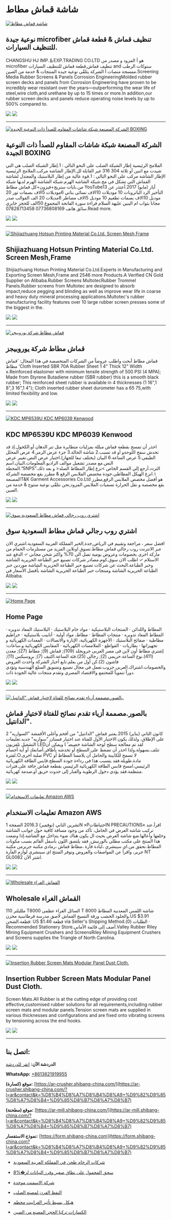 # شاشة قماش مطاط

<a href="https://swt.shibang-china.com/?l=ar&img&k=%D8%B4%D8%A7%D8%B4%D8%A9+%D9%82%D9%85%D8%A7%D8%B4+%D9%85%D8%B7%D8%A7%D8%B7" target="_blank">![شاشة قماش مطاط](http://static.shibang-china.com/all-800x300/572.jpg)</a>

## نوعية جيدة microfiber تنظيف قماش &amp; قطعة قماش للتنظيف السيارات.
CHANGSHU HJ IMP.＆EXP.TRADING CO.LTD هو أ المزود و مصدر من microfiber تنظيف قماش,قطعة قماش للتنظيف السيارات and ستوكات الرطب ممسحة منصات أ الشركة يتلقّى نوعية جيدة المنتجات &amp; خدمة من الصين.Screening Media Rubber Screens &amp; Panels Corrosion EngineeringMolded rubber screen decks and panels from Corrosion Engineering have proven to be incredibly wear resistant over the years—outperforming the wear life of steel,wire cloth,and urethane by up to 15 times or more.In addition,our rubber screen decks and panels reduce operating noise levels by up to 500% compared to.


<a href="https://whatsapp.shibangsoft.com/WhatsApp.php" target="_blank" title="WhatsApp">![](http://static.shibang-china.com/icon/whatsapp.png)</a> <a href="https://swt.shibang-china.com/?l=ar&icon&k=%D8%B4%D8%A7%D8%B4%D8%A9+%D9%82%D9%85%D8%A7%D8%B4+%D9%85%D8%B7%D8%A7%D8%B7" target="_blank">![](http://static.shibang-china.com/icon/chat-ar.png)</a>

---

<a href="https://swt.shibang-china.com/?l=ar&img&k=%D8%B4%D8%A7%D8%B4%D8%A9+%D9%82%D9%85%D8%A7%D8%B4+%D9%85%D8%B7%D8%A7%D8%B7" target="_blank">![الشركة المصنعة شبكة شاشات المقاوم للصدأ ذات النوعية الجيدة BOXING](http://static.shibang-china.com/all-800x300/674.jpg)</a>

## الشركة المصنعة شبكة شاشات المقاوم للصدأ ذات النوعية الجيدة BOXING
الملامح الرئيسية إطار الشبكة الصلب على النحو التالي : 1.إطار الشبكة الصلب هي التي شيدت مع اثنين أو ثلاثة 304 316 غير القابلة لل.الإطار الشاشة مركب.الملامح الرئيسية الإطار الشاشة مركب على النحو التالي : 1.قوة عالية من إطار البلاستيك والمعتدل لشاشة القماش التي تشكل في مج.شبكة الشاشة الهرم.شبكة الشاشة الهرم لديها شبكة من.بايات ستريج+فيزون+كل قماش مطاط YouTube13 أيار (مايو) 2017.أعتذر عن التأخير الرد الباترونات 10 موديلات 10الاف نسائي بناتي 6موديلات 5الاف بصمات تور 20 موديل 10الاف بصمات تطعيم 10 موديل 5الاف مصاطر 8مديلات 20 الف القوالب صدر مجانا بثواب ام البنين عليهة السلام قراءة سورة الفاتحة المجموع 50الف للحجز خابري سائق هاتف 07736808169 07828713458﻿.Read more.


<a href="https://whatsapp.shibangsoft.com/WhatsApp.php" target="_blank" title="WhatsApp">![](http://static.shibang-china.com/icon/whatsapp.png)</a> <a href="https://swt.shibang-china.com/?l=ar&icon&k=%D8%B4%D8%A7%D8%B4%D8%A9+%D9%82%D9%85%D8%A7%D8%B4+%D9%85%D8%B7%D8%A7%D8%B7" target="_blank">![](http://static.shibang-china.com/icon/chat-ar.png)</a>

---

<a href="https://swt.shibang-china.com/?l=ar&img&k=%D8%B4%D8%A7%D8%B4%D8%A9+%D9%82%D9%85%D8%A7%D8%B4+%D9%85%D8%B7%D8%A7%D8%B7" target="_blank">![Shijiazhuang Hotsun Printing Material Co.Ltd. Screen Mesh,Frame](http://static.shibang-china.com/all-800x300/1197.jpg)</a>

## Shijiazhuang Hotsun Printing Material Co.Ltd. Screen Mesh,Frame
Shijiazhuang Hotsun Printing Material Co.Ltd.Experts in Manufacturing and Exporting Screen Mesh,Frame and 2546 more Products.A Verified CN Gold Supplier on Alibaba.Rubber Screens MultotecRubber Trommel Panels.Rubber screens from Multotec are designed to absorb impact,reduce pegging and blinding as well as improve wear life in coarse and heavy duty mineral processing applications.Multotec&#39;s rubber manufacturing facility features over 10 large rubber screen presses some of the biggest in the.


<a href="https://whatsapp.shibangsoft.com/WhatsApp.php" target="_blank" title="WhatsApp">![](http://static.shibang-china.com/icon/whatsapp.png)</a> <a href="https://swt.shibang-china.com/?l=ar&icon&k=%D8%B4%D8%A7%D8%B4%D8%A9+%D9%82%D9%85%D8%A7%D8%B4+%D9%85%D8%B7%D8%A7%D8%B7" target="_blank">![](http://static.shibang-china.com/icon/chat-ar.png)</a>

---

<a href="https://swt.shibang-china.com/?l=ar&img&k=%D8%B4%D8%A7%D8%B4%D8%A9+%D9%82%D9%85%D8%A7%D8%B4+%D9%85%D8%B7%D8%A7%D8%B7" target="_blank">![قماش مطاط شركة يوروبيجز](http://static.shibang-china.com/all-800x300/689.jpg)</a>

## قماش مطاط شركة يوروبيجز
قماش مطاط أبحت واطلب عروضاً من الشركات المتخصصة في هذا المجال: &#39;قماش مطاط &#39;Cloth Inserted SBR 70A Rubber Sheet 1 4&quot; Thick 12&quot; Width x.Reinforced elastomer with minimum tensile strength of 500 PSI (4 MPA); Made from Styrene Butadiene rubber (SBR rubber) this is a smooth black rubber; This reinforced sheet rubber is available in 4 thicknesses (1 16&quot;,1 8&quot;,3 16&quot;,1 4&quot;); Cloth inserted rubber sheet durometer has a 65 75,with limited flexibility and low.


<a href="https://whatsapp.shibangsoft.com/WhatsApp.php" target="_blank" title="WhatsApp">![](http://static.shibang-china.com/icon/whatsapp.png)</a> <a href="https://swt.shibang-china.com/?l=ar&icon&k=%D8%B4%D8%A7%D8%B4%D8%A9+%D9%82%D9%85%D8%A7%D8%B4+%D9%85%D8%B7%D8%A7%D8%B7" target="_blank">![](http://static.shibang-china.com/icon/chat-ar.png)</a>

---

<a href="https://swt.shibang-china.com/?l=ar&img&k=%D8%B4%D8%A7%D8%B4%D8%A9+%D9%82%D9%85%D8%A7%D8%B4+%D9%85%D8%B7%D8%A7%D8%B7" target="_blank">![KDC MP6539U KDC MP6039 Kenwood](http://static.shibang-china.com/all-800x300/1175.jpg)</a>

## KDC MP6539U KDC MP6039 Kenwood
اﺣﺬر أن ﺗﻤﺴﺢ ﺑﻘﻄﻌﺔ ﻗﻤﺎش ﻣﺒﻠﻠﺔ ﺑﻤﺰﻟﻴﺎت ﻣﺘﻄﺎﻳﺮة ﻣﺜﻞ ﺗﻨﺮ اﻟﺪﻫﺎن أو.اﻟﻜﺤﻮل.إذ ﻗﺪ ﺗﺨﺪش ﺳﻔﺢ اﻟﻠﻮﺣﺔو أو ﻗﺪ ﺗﺴﺒﺐ.2 ﺷﺎﺷﺔ اﻟﺤﺎﻟﺔ.3 ﺟﺰء ﻋﺮض اﻟﺮﻣﺰ.4 ﻋﺮض اﻟﻤﺤﻠﻞ اﻟﻄﻴﻔﻲ.5 ﻋﺮض اﻟﺴﺎﻋﺔ.6 اﻟﺒﻴﺎن (ﻳﺨﺘﻠﻒ ﺗﺒﻌﺎ ﻟﻠﺠﻬﺎز).اﺧﺘﻴﺎر ﻋﺮض اﻟﻨﺺ.ﺗﻐﻴﻴﺮ ﻋﺮض اﻟﻨﺺ.ﻣﻊ ﻣﺼﺪر ﺗﺸﻐﻴﻞ ﻣﻮاﻟﻒ اﻟﺮادﻳﻮ.اﻟﻤﻌﻠﻮﻣﺎت.اﻟﺒﻴﺎن.اﺳﻢ اﻟﻤﺤﻄﺔ.“SNPS”.اﻟﺘﺮدد.أرﺟﻊ إﻟﻲ اﻟﻘﺴﻢ اﻟﺨﺎص &gt;ﻧﺰع إﻃﺎر اﻟﻤﻄﺎط اﻟﺼﻠﺪ&lt; و ﺑﻌﺪ ذﻟﻚ ١.اﻧﺰع اﻟﻬﻴﻜﻞ اﻟﻤﻄﺎﻃﻲ.جودة مخصص الملابس الرقع &amp; مطرز بقع مخصصة الشركة المصنعةT&amp;K Garment Accessories Co.Ltd هو أفضل مخصص الملابس الرقع,مطرز بقع مخصصة و نقل الحرارة تسميات الملابس المزود,نحن نتلقّى نوعية منتوج &amp; خدمة من الصين.


<a href="https://whatsapp.shibangsoft.com/WhatsApp.php" target="_blank" title="WhatsApp">![](http://static.shibang-china.com/icon/whatsapp.png)</a> <a href="https://swt.shibang-china.com/?l=ar&icon&k=%D8%B4%D8%A7%D8%B4%D8%A9+%D9%82%D9%85%D8%A7%D8%B4+%D9%85%D8%B7%D8%A7%D8%B7" target="_blank">![](http://static.shibang-china.com/icon/chat-ar.png)</a>

---

<a href="https://swt.shibang-china.com/?l=ar&img&k=%D8%B4%D8%A7%D8%B4%D8%A9+%D9%82%D9%85%D8%A7%D8%B4+%D9%85%D8%B7%D8%A7%D8%B7" target="_blank">![اشتري روب رجالي قماش مطاط السعودية سوق](http://static.shibang-china.com/all-800x300/1240.jpg)</a>

## اشتري روب رجالي قماش مطاط السعودية سوق
افضل سعر ، مراجعة وتقييم في الرياض,جدة,الخبر المملكة العربية السعودية.اشتري الان عبر الانترنت روب رجالي قماش مطاط.تسوق اونلاين المزيد من مستلزمات الحمام من ماركة اخرى بخصومات وعروض يومية تصل الى 70% واكثر شحن مجاني ✓ الدفع عند الاستلام ✓ اطلب الان سوق.كوم.مصادر شركات تصنيع حبر الطباعة الحريرية الشاشة وحبر الطباعة.البحث عن شركات تصنيع حبر الطباعة الحريرية الشاشة موردين حبر الطباعة الحريرية الشاشة ومنتجات حبر الطباعة الحريرية الشاشة بأفضل الأسعار في Alibaba.


<a href="https://whatsapp.shibangsoft.com/WhatsApp.php" target="_blank" title="WhatsApp">![](http://static.shibang-china.com/icon/whatsapp.png)</a> <a href="https://swt.shibang-china.com/?l=ar&icon&k=%D8%B4%D8%A7%D8%B4%D8%A9+%D9%82%D9%85%D8%A7%D8%B4+%D9%85%D8%B7%D8%A7%D8%B7" target="_blank">![](http://static.shibang-china.com/icon/chat-ar.png)</a>

---

<a href="https://swt.shibang-china.com/?l=ar&img&k=%D8%B4%D8%A7%D8%B4%D8%A9+%D9%82%D9%85%D8%A7%D8%B4+%D9%85%D8%B7%D8%A7%D8%B7" target="_blank">![Home Page](http://static.shibang-china.com/all-800x300/195.jpg)</a>

## Home Page
المطاط واللدائن &middot; المنتجات البلاستيكية &middot; مواد خام البلاستيك &middot; البلاستيك المعاد تدويره &middot; المطاط المعاد تدويره &middot; منتجات المطاط &middot; مطاط، مواد أولية &middot; أنابيب بلاستيكية &middot; خراطيم مطاطية &middot; صفائح البلاستيك &middot; الأجهزة الكهربائية، الإنارة والاتصالات &middot; المعدات الكهربائية و تجهيزاتها &middot; بطاريات &middot; القواطع &middot; الملامسات الكهربائية &middot; المقابس الكهربائية و.ساعات: إشتري مطاط أون لاين فى مصر العربى جروبجلد (109); قماش (9); مطاط (27); معدن (411).نوع الساعة.حريمى (2); رجالى (25).فئة الساعة.اكتيف (7); بروسبكس (11); فاشون (2).كن أول من يعلم.تابع أخبار الشركة وأحدث العروض والخصومات.اشتراك.العربي جروب.تعمل في مجال تصنيع وتسويق السلع الهندسية وتؤدي دوراً تنموياً للمجتمع والاقتصاد المصري وتقدم منتجات عالية الجودة ذات.


<a href="https://whatsapp.shibangsoft.com/WhatsApp.php" target="_blank" title="WhatsApp">![](http://static.shibang-china.com/icon/whatsapp.png)</a> <a href="https://swt.shibang-china.com/?l=ar&icon&k=%D8%B4%D8%A7%D8%B4%D8%A9+%D9%82%D9%85%D8%A7%D8%B4+%D9%85%D8%B7%D8%A7%D8%B7" target="_blank">![](http://static.shibang-china.com/icon/chat-ar.png)</a>

---

<a href="https://swt.shibang-china.com/?l=ar&img&k=%D8%B4%D8%A7%D8%B4%D8%A9+%D9%82%D9%85%D8%A7%D8%B4+%D9%85%D8%B7%D8%A7%D8%B7" target="_blank">![بالصور.مصممة أزياء تقدم نصائح للفتاة لاختيار قماش &quot;الدانتيل.](http://static.shibang-china.com/all-800x300/1277.jpg)</a>

## بالصور.مصممة أزياء تقدم نصائح للفتاة لاختيار قماش &quot;الدانتيل.
2 كانون الثاني (يناير) 2015.يعتبر قماش &quot;الدانتيل&quot; من أفخم وأغلى الأقمشة &quot;السواريه&quot; على الإطلاق، ولذلك يكون الاختيار الأول للفتاة عند اختيار فستان &quot;سواريه&quot; جديد.ﺗﻌﻠﻴﻤﺎﺕ ﺍﻟﺘﺸﻐﻴﻞ ﺗﻠﻔﺰﻳﻮﻥ LEDﻟﻘﺪ ﺗﻢ ﻣﻌﺎﻟﺠﺔ ﺳﻄﺢ ﻟﻮﺣﺔ ﺍﻟﺸﺎﺷﺔ ﺧﺼﻴﺼﹰ ﺎ ﻭﻳﻤﻜﻦ ﺃﻥ ﺗﺘﻠﻒ.ﺑﺴﻬﻮﻟﺔ.ﻭﻟﺬﺍ ﺍﺣﺬﺭ ﺃﻥ ﺗﻀﻐﻂ ﻋﻠﻰ ﺍﻟﺴﻄﺢ ﺃﻭ ﺗﺨﺪﺷﻪ ﺑﺄﻇﺎﻓﺮ.ﺃﺻﺎﺑﻌﻚ ﺃﻭ ﺃﻳﺔ ﺃﺟﺴﺎﻡ ﺻﻠﺒﺔ ﺃﺧﺮﻯ.○.ﻟﻔﺘﺮﺓ PVC ﻻ ﺗﺴﻤﺢ ﻟﻠﻜﺎﺑﻴﻨﺔ ﻭﺍﻟﺤﺎﻣﻞ ﺃﻥ ﻳﻼﻣﺴﺎ ﺍﻟﻤﻄﺎﻁ ﺃﻭ ﻣﺎﺩﺓ.ﻃﻮﻳﻠﺔ.ﻓﻘﺪ ﻳﺘﺴﺒﺐ ﻫﺬﺍ ﻓﻲ ﺭﺩﺍﺀﺓ ﺟﻮﺩﺓ ﺍﻟﺴﻄﺢ.ﻗﺎﺑﺲ ﺍﻟﻄﺎﻗﺔ ﺍﻟﻜﻬﺮﺑﺎﺋﻴﺔ ﺍﻟﺮﺋﻴﺴﻲ.ﺍﻣﺴﺢ ﻗﺎﺑﺲ ﺍﻟﻄﺎﻗﺔ ﺍﻟﻜﻬﺮﺑﺎﺋﻴﺔ ﺍﻟﺮﺋﻴﺴﻲ ﺑﻘﻄﻌﺔ ﻗﻤﺎﺵ ﺟﺎﻓﺔ ﻋﻠﻰ.ﻓﺘﺮﺍﺕ ﻣﻨﺘﻈﻤﺔ.ﻓﻘﺪ ﻳﺆﺩﻱ ﺩﺧﻮﻝ ﺍﻟﺮﻃﻮﺑﺔ ﻭﺍﻟﻐﺒﺎﺭ ﺇﻟﻰ ﺣﺪﻭﺙ ﺣﺮﻳﻖ ﺃﻭ.ﺻﺪﻣﺔ ﻛﻬﺮﺑﺎﺋﻴﺔ.


<a href="https://whatsapp.shibangsoft.com/WhatsApp.php" target="_blank" title="WhatsApp">![](http://static.shibang-china.com/icon/whatsapp.png)</a> <a href="https://swt.shibang-china.com/?l=ar&icon&k=%D8%B4%D8%A7%D8%B4%D8%A9+%D9%82%D9%85%D8%A7%D8%B4+%D9%85%D8%B7%D8%A7%D8%B7" target="_blank">![](http://static.shibang-china.com/icon/chat-ar.png)</a>

---

<a href="https://swt.shibang-china.com/?l=ar&img&k=%D8%B4%D8%A7%D8%B4%D8%A9+%D9%82%D9%85%D8%A7%D8%B4+%D9%85%D8%B7%D8%A7%D8%B7" target="_blank">![تعليمات الاستخدام Amazon AWS](http://static.shibang-china.com/all-800x300/301.jpg)</a>

## تعليمات الاستخدام Amazon AWS
1 تشرين الثاني (نوفمبر) 2016.3 الصفحةN »PاحتياطاتN PRECAUTIONS« اقرأ.عند تركيب شاشة العرض في الحامل، تأكد من وجود مسافة كافية حول جوانب الشاشة وخلفها وأعالها.ضع شاشة العرض بحيث ال يكون هناك ضوء يتداخل مع الشاشة.إذا وضعت هذا المنتج على مكتب مطلي بالورنيش، فقد يلتصق اللون بأسفل القائم بسبب مكونات المطاط.تحقق من.اي سينشري ،لبادة فأرة ،مطاط قماش ،رمادي مكتبة جريرمن مكتبة جرير، واقرأ عن المواصفات والعروض وتوفر المنتج اي سينشري لوازم الفأرة NT GL0082 اشتر الآن.


<a href="https://whatsapp.shibangsoft.com/WhatsApp.php" target="_blank" title="WhatsApp">![](http://static.shibang-china.com/icon/whatsapp.png)</a> <a href="https://swt.shibang-china.com/?l=ar&icon&k=%D8%B4%D8%A7%D8%B4%D8%A9+%D9%82%D9%85%D8%A7%D8%B4+%D9%85%D8%B7%D8%A7%D8%B7" target="_blank">![](http://static.shibang-china.com/icon/chat-ar.png)</a>

---

<a href="https://swt.shibang-china.com/?l=ar&img&k=%D8%B4%D8%A7%D8%B4%D8%A9+%D9%82%D9%85%D8%A7%D8%B4+%D9%85%D8%B7%D8%A7%D8%B7" target="_blank">![Wholesale القماش الغراء](http://static.shibang-china.com/all-800x300/1255.jpg)</a>

## Wholesale القماش الغراء
110 ملليلتر T8000 السائل الغراء عظمى T 8000 شاشة اللمس المعدنية المطاط والجلود الخشب ورقة النسيج القماش لاصق مدرسة قرطاسية مخزن.US $3.91 قطعة.الشحن: US $1.46 قطعة via Seller&#39;s Shipping Method.الطلبات (0) &middot; Recommended Stationery Store.أضف إلى قائمة الأماني.Valley Rubber Riley Mining Equipment Crushers and ScreensRiley Mining Equipment Crushers and Screens supplies the Triangle of North Carolina.


<a href="https://whatsapp.shibangsoft.com/WhatsApp.php" target="_blank" title="WhatsApp">![](http://static.shibang-china.com/icon/whatsapp.png)</a> <a href="https://swt.shibang-china.com/?l=ar&icon&k=%D8%B4%D8%A7%D8%B4%D8%A9+%D9%82%D9%85%D8%A7%D8%B4+%D9%85%D8%B7%D8%A7%D8%B7" target="_blank">![](http://static.shibang-china.com/icon/chat-ar.png)</a>

---

<a href="https://swt.shibang-china.com/?l=ar&img&k=%D8%B4%D8%A7%D8%B4%D8%A9+%D9%82%D9%85%D8%A7%D8%B4+%D9%85%D8%B7%D8%A7%D8%B7" target="_blank">![Insertion Rubber Screen Mats Modular Panel Dust Cloth.](http://static.shibang-china.com/all-800x300/1280.jpg)</a>

## Insertion Rubber Screen Mats Modular Panel Dust Cloth.
Screen Mats.All Rubber is at the cutting edge of providing cost effective,customised rubber solutions for all requirements,including rubber screen mats and modular panels.Tension screen mats are supplied in various thicknesses and configurations and are fixed onto vibrating screens by tensioning across the end hooks.

<a href="https://whatsapp.shibangsoft.com/WhatsApp.php" target="_blank" title="WhatsApp">![](http://static.shibang-china.com/icon/whatsapp.png)</a> <a href="https://swt.shibang-china.com/?l=ar&icon&k=%D8%B4%D8%A7%D8%B4%D8%A9+%D9%82%D9%85%D8%A7%D8%B4+%D9%85%D8%B7%D8%A7%D8%B7" target="_blank">![](http://static.shibang-china.com/icon/chat-ar.png)</a>

---
## اتصل بنا:

**الدردشة الآن:** [انقر للدردشة](https://swt.shibang-china.com?l=ar&contact&k=%D8%B4%D8%A7%D8%B4%D8%A9+%D9%82%D9%85%D8%A7%D8%B4+%D9%85%D8%B7%D8%A7%D8%B7)

**WhatsApp:**  [+8613621919955](https://whatsapp.shibangsoft.com/WhatsApp.php)

**موقع (كسارة):** [https://ar-crusher.shibang-china.com/](https://ar-crusher.shibang-china.com/?l=ar&contact&k=%D8%B4%D8%A7%D8%B4%D8%A9+%D9%82%D9%85%D8%A7%D8%B4+%D9%85%D8%B7%D8%A7%D8%B7)

**موقع (مطحنة):** [https://ar-mill.shibang-china.com/](https://ar-mill.shibang-china.com/?l=ar&contact&k=%D8%B4%D8%A7%D8%B4%D8%A9+%D9%82%D9%85%D8%A7%D8%B4+%D9%85%D8%B7%D8%A7%D8%B7)

**نموذج الاستفسار:** [https://form.shibang-china.com](https://form.shibang-china.com?l=ar&contact&k=%D8%B4%D8%A7%D8%B4%D8%A9+%D9%82%D9%85%D8%A7%D8%B4+%D9%85%D8%B7%D8%A7%D8%B7)

* [شركات الرخام طحن في المملكة العربية السعودية](../29/%D8%B4%D8%B1%D9%83%D8%A7%D8%AA%20%D8%A7%D9%84%D8%B1%D8%AE%D8%A7%D9%85%20%D8%B7%D8%AD%D9%86%20%D9%81%D9%8A%20%D8%A7%D9%84%D9%85%D9%85%D9%84%D9%83%D8%A9%20%D8%A7%D9%84%D8%B9%D8%B1%D8%A8%D9%8A%D8%A9%20%D8%A7%D9%84%D8%B3%D8%B9%D9%88%D8%AF%D9%8A%D8%A9.md)

* [سحق المحمول على نطاق صغير وفرز النباتات لز�%8](../28/%D8%B3%D8%AD%D9%82%20%D8%A7%D9%84%D9%85%D8%AD%D9%85%D9%88%D9%84%20%D8%B9%D9%84%D9%89%20%D9%86%D8%B7%D8%A7%D9%82%20%D8%B5%D8%BA%D9%8A%D8%B1%20%D9%88%D9%81%D8%B1%D8%B2%20%D8%A7%D9%84%D9%86%D8%A8%D8%A7%D8%AA%D8%A7%D8%AA%20%D9%84%D8%B2%EF%BF%BD%258.md)

* [شركة الاسمنت موحدة](../27/%D8%B4%D8%B1%D9%83%D8%A9%20%D8%A7%D9%84%D8%A7%D8%B3%D9%85%D9%86%D8%AA%20%D9%85%D9%88%D8%AD%D8%AF%D8%A9.md)

* [النفط الفرن لمصنع الصلب](../30/%D8%A7%D9%84%D9%86%D9%81%D8%B7%20%D8%A7%D9%84%D9%81%D8%B1%D9%86%20%D9%84%D9%85%D8%B5%D9%86%D8%B9%20%D8%A7%D9%84%D8%B5%D9%84%D8%A8.md)

* [هيكل بسيط تأثير الغرانيت محطم](../29/%D9%87%D9%8A%D9%83%D9%84%20%D8%A8%D8%B3%D9%8A%D8%B7%20%D8%AA%D8%A3%D8%AB%D9%8A%D8%B1%20%D8%A7%D9%84%D8%BA%D8%B1%D8%A7%D9%86%D9%8A%D8%AA%20%D9%85%D8%AD%D8%B7%D9%85.md)

* [الكسارات تركيا الحجر المصنع من الصين](../26/%D8%A7%D9%84%D9%83%D8%B3%D8%A7%D8%B1%D8%A7%D8%AA%20%D8%AA%D8%B1%D9%83%D9%8A%D8%A7%20%D8%A7%D9%84%D8%AD%D8%AC%D8%B1%20%D8%A7%D9%84%D9%85%D8%B5%D9%86%D8%B9%20%D9%85%D9%86%20%D8%A7%D9%84%D8%B5%D9%8A%D9%86.md)